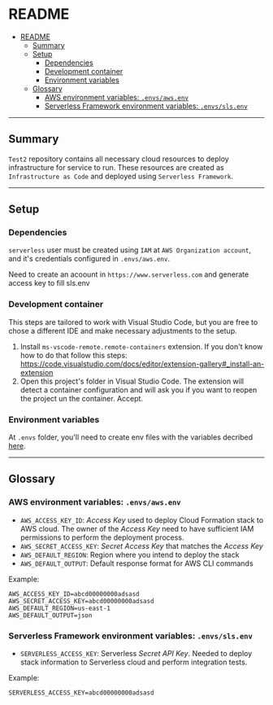 # README

- [README](#readme)
  - [Summary](#summary)
  - [Setup](#setup)
    - [Dependencies](#dependencies)
    - [Development container](#development-container)
    - [Environment variables](#environment-variables)
  - [Glossary](#glossary)
    - [AWS environment variables: `.envs/aws.env`](#aws-environment-variables-envsawsenv)
    - [Serverless Framework environment variables: `.envs/sls.env`](#serverless-framework-environment-variables-envsslsenv)

---

## Summary

`Test2` repository contains all necessary cloud resources to deploy infrastructure for service to run.
These resources are created as `Infrastructure as Code` and deployed using `Serverless Framework`.

---

## Setup

### Dependencies

`serverless` user must be created using `IAM` at `AWS Organization account`, and it's credentials configured in `.envs/aws.env`.

Need to create an acoount in `https://www.serverless.com` and generate access key to fill sls.env

### Development container

This steps are tailored to work with Visual Studio Code, but you are free to chose a different IDE and make necessary adjustments to the setup.

1. Install `ms-vscode-remote.remote-containers` extension. If you don't know how to do that follow this steps: <https://code.visualstudio.com/docs/editor/extension-gallery#_install-an-extension>
2. Open this project's folder in Visual Studio Code. The extension will detect a container configuration and will ask you if you want to reopen the project un the container. Accept.

### Environment variables

At `.envs` folder, you'll need to create env files with the variables decribed [here](#glossary).

---

## Glossary

### AWS environment variables: `.envs/aws.env`

- `AWS_ACCESS_KEY_ID`: _Access Key_ used to deploy Cloud Formation stack to AWS cloud. The owner of the _Access Key_ need to have sufficient IAM permissions to perform the deployment process.
- `AWS_SECRET_ACCESS_KEY`: _Secret Access Key_ that matches the _Access Key_
- `AWS_DEFAULT_REGION`: Region where you intend to deploy the stack
- `AWS_DEFAULT_OUTPUT`: Default response format for AWS CLI commands

Example:

```env
AWS_ACCESS_KEY_ID=abcd00000000adsasd
AWS_SECRET_ACCESS_KEY=abcd00000000adsasd
AWS_DEFAULT_REGION=us-east-1
AWS_DEFAULT_OUTPUT=json
```

### Serverless Framework environment variables: `.envs/sls.env`

- `SERVERLESS_ACCESS_KEY`: Serverless _Secret API Key_. Needed to deploy stack information to Serverless cloud and perform integration tests.

Example:

```env
SERVERLESS_ACCESS_KEY=abcd00000000adsasd
```
